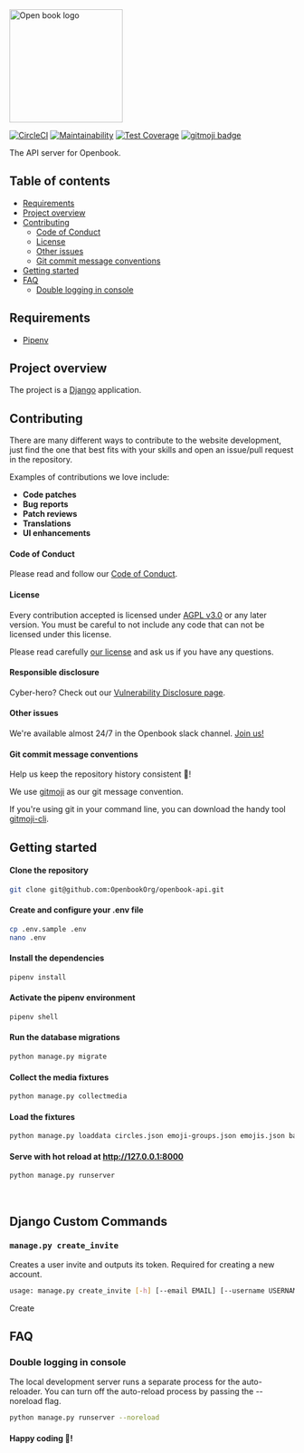 <img alt="Open book logo" src="https://snag.gy/yWbLr1.jpg" width="200">

[![CircleCI](https://circleci.com/gh/OpenbookOrg/openbook-api.svg?style=svg&circle-token=b41cbfe3c292a3e900120dac5713328b1e754d20)](https://circleci.com/gh/OpenbookOrg/openbook-api) [![Maintainability](https://api.codeclimate.com/v1/badges/5e6ae40e9d945cad0591/maintainability)](https://codeclimate.com/repos/5bbf4878e46c0d3b620000a2/maintainability) [![Test Coverage](https://api.codeclimate.com/v1/badges/5e6ae40e9d945cad0591/test_coverage)](https://codeclimate.com/repos/5bbf4878e46c0d3b620000a2/test_coverage) [![gitmoji badge](https://img.shields.io/badge/gitmoji-%20😜%20😍-FFDD67.svg?style=flat-square)](https://github.com/carloscuesta/gitmoji)


The API server for Openbook.

## Table of contents

- [Requirements](#requirements)
- [Project overview](#project-overview)
- [Contributing](#contributing)
    + [Code of Conduct](#code-of-conduct)
    + [License](#license)
    + [Other issues](#other-issues)
    + [Git commit message conventions](#git-commit-message-conventions)
- [Getting started](#getting-started)
- [FAQ](#faq)
    + [Double logging in console](#double-logging-in-console)

## Requirements

* [Pipenv](https://github.com/pypa/pipenv)

## Project overview

The project is a [Django](https://www.djangoproject.com/start/) application. 

## Contributing

There are many different ways to contribute to the website development, just find the one that best fits with your skills and open an issue/pull request in the repository.

Examples of contributions we love include:

- **Code patches**
- **Bug reports**
- **Patch reviews**
- **Translations**
- **UI enhancements**

#### Code of Conduct

Please read and follow our [Code of Conduct](https://github.com/OpenBookOrg/openbook-api/blob/master/CODE_OF_CONDUCT.md).

#### License

Every contribution accepted is licensed under [AGPL v3.0](http://www.gnu.org/licenses/agpl-3.0.html) or any later version. 
You must be careful to not include any code that can not be licensed under this license.

Please read carefully [our license](https://github.com/OpenBookOrg/openbook-org-backend/blob/master/LICENSE.txt) and ask us if you have any questions.

#### Responsible disclosure

Cyber-hero? Check out our [Vulnerability Disclosure page](https://www.open-book.org/en/vulnerability-report).

#### Other issues

We're available almost 24/7 in the Openbook slack channel. [Join us!](https://join.slack.com/t/openbookorg/shared_invite/enQtNDI2NjI3MDM0MzA2LTYwM2E1Y2NhYWRmNTMzZjFhYWZlYmM2YTQ0MWEwYjYyMzcxMGI0MTFhNTIwYjU2ZDI1YjllYzlhOWZjZDc4ZWY)

#### Git commit message conventions

Help us keep the repository history consistent 🙏!

We use [gitmoji](https://gitmoji.carloscuesta.me/) as our git message convention.

If you're using git in your command line, you can download the handy tool [gitmoji-cli](https://github.com/carloscuesta/gitmoji-cli).

## Getting started

#### Clone the repository

```sh
git clone git@github.com:OpenbookOrg/openbook-api.git
```

#### Create and configure your .env file

```bash
cp .env.sample .env
nano .env
```

#### Install the dependencies
```bash
pipenv install
```

#### Activate the pipenv environment
```bash
pipenv shell
```

#### Run the database migrations
```bash
python manage.py migrate
```

#### Collect the media fixtures

```bash
python manage.py collectmedia
```

#### Load the fixtures
```bash
python manage.py loaddata circles.json emoji-groups.json emojis.json badges.json categories.json
```

#### Serve with hot reload at http://127.0.0.1:8000
```bash
python manage.py runserver
```

<br>

## Django Custom Commands

### `manage.py create_invite`

Creates a user invite and outputs its token.
Required for creating a new account.

```bash
usage: manage.py create_invite [-h] [--email EMAIL] [--username USERNAME] [--name NAME] [--badge BADGE]
```

Create 

## FAQ

### Double logging in console

The local development server runs a separate process for the auto-reloader. You can turn off the auto-reload process by passing the --noreload flag.

````bash
python manage.py runserver --noreload
````

#### Happy coding 🎉!

